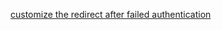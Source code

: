 
[customize the redirect after failed authentication](http://www.kevinhq.com/2013/11/devise-custom-redirect-for-failed-login_17.html)
